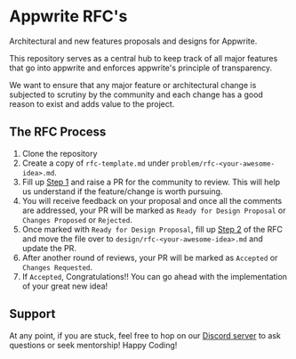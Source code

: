 # Appwrite RFC's

Architectural and new features proposals and designs for Appwrite.

This repository serves as a central hub to keep track of all major features that go into appwrite and enforces appwrite's principle of transparency.

We want to ensure that any major feature or architectural change is subjected to scrutiny by the community and each change has a good reason to exist and adds value to the project.

## The RFC Process

1. Clone the repository 
2. Create a copy of `rfc-template.md` under `problem/rfc-<your-awesome-idea>.md`. 
3. Fill up [Step 1](rfc-template.md#problem-statement) and raise a PR for the community to review. This will help us understand if the feature/change is worth pursuing. 
4. You will receive feedback on your proposal and once all the comments are addressed, your PR will be marked as `Ready for Design Proposal` or `Changes Proposed` or `Rejected`. 
5. Once marked with `Ready for Design Proposal`, fill up [Step 2](rfc-template.md#design-proposal) of the RFC and move the file over to `design/rfc-<your-awesome-idea>.md` and update the PR. 
6. After another round of reviews, your PR will be marked as `Accepted` or `Changes Requested`.
7. If `Accepted`, Congratulations!! You can go ahead with the implementation of your great new idea! 

## Support 
At any point, if you are stuck, feel free to hop on our [Discord server](https://discord.gg/gdj3uQ2gtM) to ask questions or seek mentorship! Happy Coding! 